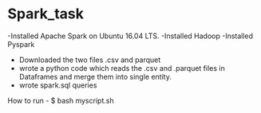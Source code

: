 # Spark_task

-Installed Apache Spark on Ubuntu 16.04 LTS.
-Installed Hadoop 
-Installed Pyspark

- Downloaded the two files .csv and parquet
- wrote a python code which reads the .csv and .parquet files in Dataframes and merge them into single entity.
- wrote spark.sql queries 


How to run -
  $ bash myscript.sh
  
 
